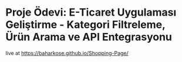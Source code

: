 
# Proje Ödevi: E-Ticaret Uygulaması Geliştirme - Kategori Filtreleme, Ürün Arama ve API Entegrasyonu

live at https://baharkose.github.io/Shopping-Page/

